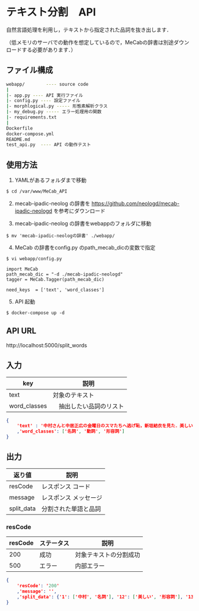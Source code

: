 # テキスト分割　API
自然言語処理を利用し，テキストから指定された品詞を抜き出します．

（低メモリのサーバでの動作を想定しているので，MeCabの辞書は別途ダウンロードする必要があります．）

## ファイル構成
``` bash
webapp/        ---- source code
|
|- app.py ---- API 実行ファイル
|- config.py ---- 設定ファイル
|- morphlogical.py ----- 形態素解析クラス
|- my_debug.py ----- エラー処理用の関数
|- requirements.txt
|
Dockerfile
docker-compose.yml
README.md
test_api.py  ---- API の動作テスト
```
## 使用方法
1. YAMLがあるフォルダまで移動
``` bash
$ cd /var/www/MeCab_API
```
2. mecab-ipadic-neolog の辞書を https://github.com/neologd/mecab-ipadic-neologd を参考にダウンロード

3. mecab-ipadic-neolog の辞書をwebappのフォルダに移動
```
$ mv 'mecab-ipadic-neologの辞書' ./webapp/
```
4. MeCab の辞書をconfig.py のpath_mecab_dicの変数で指定
```
$ vi webapp/config.py

import MeCab
path_mecab_dic = "-d ./mecab-ipadic-neologd"
tagger = MeCab.Tagger(path_mecab_dic)

need_keys  = ['text', 'word_classes']
```
5. API 起動
```
$ docker-compose up -d
```
## API URL
http://localhost:5000/split_words


## 入力
| key | 説明 |
| --- | --- |
| text | 対象のテキスト |
| word_classes |　抽出したい品詞のリスト |

```json
{
    'text' : '中村さんと中居正広の金曜日のスマたちへ逃げ恥，新垣結衣を見た．美しい今日は綺麗なラーメンを食べたい．'
    ,'word_classes': ['名詞', '動詞', '形容詞']
}
```

## 出力
| 返り値 | 説明 |
| --- | --- |
| resCode | レスポンス コード |
| message | レスポンス メッセージ |
| split_data | 分割された単語と品詞 |

### resCode
| resCode | ステータス | 説明 |
| --- | --- | --- |
| 200 | 成功 | 対象テキストの分割成功 |
| 500 | エラー |  内部エラー |
```json
{
    'resCode': '200'
    ,'message': '',
    ,'split_data': {'1': ['中村', '名詞'], '12': ['美しい', '形容詞'], '13': ['今日', '名詞'], '15': ['綺麗', '名詞'], '17': ['ラーメン', '名詞'], '19': ['食べる', '動詞'], '2': ['さん', '名詞'], '4': ['中居正広の金曜日のスマたちへ', '名詞'], '5': ['逃げ恥', '名詞'], '7': ['新垣結衣', '名詞'], '9': ['見る', '動詞']}
}
```
